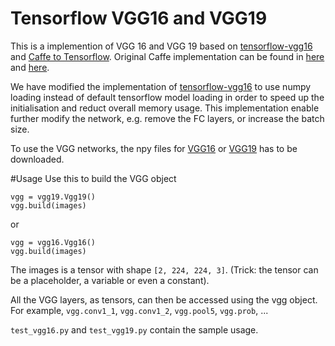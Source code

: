 # Tensorflow VGG16 and VGG19

This is a implemention of VGG 16 and VGG 19 based on [tensorflow-vgg16](https://github.com/ry/tensorflow-vgg16) and [Caffe to Tensorflow](https://github.com/ethereon/caffe-tensorflow). Original Caffe implementation can be found in [here](https://gist.github.com/ksimonyan/211839e770f7b538e2d8) and [here](https://gist.github.com/ksimonyan/3785162f95cd2d5fee77).

We have modified the implementation of <a href="https://github.com/ry/tensorflow-vgg16">tensorflow-vgg16</a> to use numpy loading instead of default tensorflow model loading in order to speed up the initialisation and reduct overall memory usage. This implementation enable further modify the network, e.g. remove the FC layers, or increase the batch size.

To use the VGG networks, the npy files for <a href="https://dl.dropboxusercontent.com/u/50333326/vgg16.npy">VGG16</a> or <a href="https://dl.dropboxusercontent.com/u/50333326/vgg19.npy">VGG19</a> has to be downloaded.

#Usage
Use this to build the VGG object

	vgg = vgg19.Vgg19()
	vgg.build(images)

or

	vgg = vgg16.Vgg16()
	vgg.build(images)

The images is a tensor with shape `[2, 224, 224, 3]`. (Trick: the tensor can be a placeholder, a variable or even a constant).

All the VGG layers, as tensors, can then be accessed using the vgg object. For example, `vgg.conv1_1`, `vgg.conv1_2`, `vgg.pool5`, `vgg.prob`, ...

`test_vgg16.py` and `test_vgg19.py` contain the sample usage.
